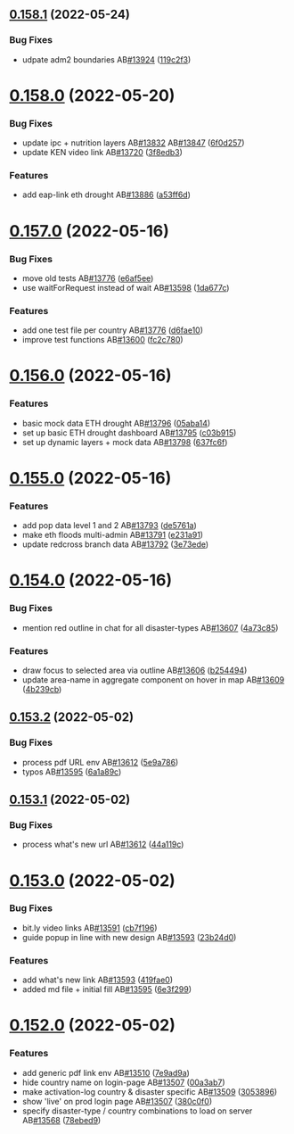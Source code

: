 ## [0.158.1](https://github.com/rodekruis/IBF-system/compare/v0.158.0...v0.158.1) (2022-05-24)


### Bug Fixes

* udpate adm2 boundaries AB[#13924](https://github.com/rodekruis/IBF-system/issues/13924) ([119c2f3](https://github.com/rodekruis/IBF-system/commit/119c2f3ab8ef3dce10030cd751c3c0c63c554021))



# [0.158.0](https://github.com/rodekruis/IBF-system/compare/v0.157.0...v0.158.0) (2022-05-20)


### Bug Fixes

* update ipc + nutrition layers AB[#13832](https://github.com/rodekruis/IBF-system/issues/13832) AB[#13847](https://github.com/rodekruis/IBF-system/issues/13847) ([6f0d257](https://github.com/rodekruis/IBF-system/commit/6f0d25754ea52f04bed8f54e2d8868359652d61c))
* update KEN video link AB[#13720](https://github.com/rodekruis/IBF-system/issues/13720) ([3f8edb3](https://github.com/rodekruis/IBF-system/commit/3f8edb3c877a811860702d8a4cbbc355ec4f6891))


### Features

* add eap-link eth drought AB[#13886](https://github.com/rodekruis/IBF-system/issues/13886) ([a53ff6d](https://github.com/rodekruis/IBF-system/commit/a53ff6df7a0f05277677e00eb308bcce6ae73447))



# [0.157.0](https://github.com/rodekruis/IBF-system/compare/v0.156.0...v0.157.0) (2022-05-16)


### Bug Fixes

* move old tests AB[#13776](https://github.com/rodekruis/IBF-system/issues/13776) ([e6af5ee](https://github.com/rodekruis/IBF-system/commit/e6af5ee9b963b0bf1fc74a6f8bffaeb1be13a0dc))
* use waitForRequest instead of wait AB[#13598](https://github.com/rodekruis/IBF-system/issues/13598) ([1da677c](https://github.com/rodekruis/IBF-system/commit/1da677ce03e4831d1fc5bf23a3e77a31d7941c9e))


### Features

* add one test file per country AB[#13776](https://github.com/rodekruis/IBF-system/issues/13776) ([d6fae10](https://github.com/rodekruis/IBF-system/commit/d6fae10efd6122a12e2f0468884d589ae1ffadf7))
* improve test functions AB[#13600](https://github.com/rodekruis/IBF-system/issues/13600) ([fc2c780](https://github.com/rodekruis/IBF-system/commit/fc2c7803252555bd02bb5cbdf75c9be800e6f1d1))



# [0.156.0](https://github.com/rodekruis/IBF-system/compare/v0.155.0...v0.156.0) (2022-05-16)


### Features

* basic mock data ETH drought AB[#13796](https://github.com/rodekruis/IBF-system/issues/13796) ([05aba14](https://github.com/rodekruis/IBF-system/commit/05aba14e8c680a5b500b7593274147772330a059))
* set up basic ETH drought dashboard AB[#13795](https://github.com/rodekruis/IBF-system/issues/13795) ([c03b915](https://github.com/rodekruis/IBF-system/commit/c03b9155824fa38e12980c1226130017ec3ffc5e))
* set up dynamic layers + mock data AB[#13798](https://github.com/rodekruis/IBF-system/issues/13798) ([637fc6f](https://github.com/rodekruis/IBF-system/commit/637fc6f5ecbb356b7499c8b6915d73e31cb1fdfb))



# [0.155.0](https://github.com/rodekruis/IBF-system/compare/v0.154.0...v0.155.0) (2022-05-16)


### Features

* add pop data level 1 and 2 AB[#13793](https://github.com/rodekruis/IBF-system/issues/13793) ([de5761a](https://github.com/rodekruis/IBF-system/commit/de5761a600bfe0a83e988e2cbb432955a3c1a3b0))
* make eth floods multi-admin AB[#13791](https://github.com/rodekruis/IBF-system/issues/13791) ([e231a91](https://github.com/rodekruis/IBF-system/commit/e231a9156dc62d52d098c61b7bad9b6716dcd884))
* update redcross branch data AB[#13792](https://github.com/rodekruis/IBF-system/issues/13792) ([3e73ede](https://github.com/rodekruis/IBF-system/commit/3e73edeaff2906b2b6067ed35a9d6b0920363807))



# [0.154.0](https://github.com/rodekruis/IBF-system/compare/v0.153.2...v0.154.0) (2022-05-16)


### Bug Fixes

* mention red outline in chat for all disaster-types AB[#13607](https://github.com/rodekruis/IBF-system/issues/13607) ([4a73c85](https://github.com/rodekruis/IBF-system/commit/4a73c85dbe971e85058471e4efd37ac2c61e9335))


### Features

* draw focus to selected area via outline AB[#13606](https://github.com/rodekruis/IBF-system/issues/13606) ([b254494](https://github.com/rodekruis/IBF-system/commit/b254494c0cf83212a8efafec1a0fdce454134f57))
* update area-name in aggregate component on hover in map AB[#13609](https://github.com/rodekruis/IBF-system/issues/13609) ([4b239cb](https://github.com/rodekruis/IBF-system/commit/4b239cb3c7e2029fd16e169db2ef75f441f7fa64))



## [0.153.2](https://github.com/rodekruis/IBF-system/compare/v0.153.1...v0.153.2) (2022-05-02)


### Bug Fixes

* process pdf URL env AB[#13612](https://github.com/rodekruis/IBF-system/issues/13612) ([5e9a786](https://github.com/rodekruis/IBF-system/commit/5e9a786a0941b565b737825c46981bf881f80830))
* typos AB[#13595](https://github.com/rodekruis/IBF-system/issues/13595) ([6a1a89c](https://github.com/rodekruis/IBF-system/commit/6a1a89c4a6e3c3ccb09edff6ac484f2d066887c4))



## [0.153.1](https://github.com/rodekruis/IBF-system/compare/v0.153.0...v0.153.1) (2022-05-02)


### Bug Fixes

* process what's new url AB[#13612](https://github.com/rodekruis/IBF-system/issues/13612) ([44a119c](https://github.com/rodekruis/IBF-system/commit/44a119cf73e8e1bda42bc2295cbf6bc813dce783))



# [0.153.0](https://github.com/rodekruis/IBF-system/compare/v0.152.0...v0.153.0) (2022-05-02)


### Bug Fixes

* bit.ly video links AB[#13591](https://github.com/rodekruis/IBF-system/issues/13591) ([cb7f196](https://github.com/rodekruis/IBF-system/commit/cb7f1966cadb949b3abf52a138d1fd7ca3564a6e))
* guide popup in line with new design AB[#13593](https://github.com/rodekruis/IBF-system/issues/13593) ([23b24d0](https://github.com/rodekruis/IBF-system/commit/23b24d09ea16c136306e9f98ec2617b53f066d35))


### Features

* add what's new link AB[#13593](https://github.com/rodekruis/IBF-system/issues/13593) ([419fae0](https://github.com/rodekruis/IBF-system/commit/419fae0e3de95cb1ed02c75ee13cca9c7eaf942c))
* added md file + initial fill AB[#13595](https://github.com/rodekruis/IBF-system/issues/13595) ([6e3f299](https://github.com/rodekruis/IBF-system/commit/6e3f299e66552ed82f60c00ac2ba5ff656c1946f))



# [0.152.0](https://github.com/rodekruis/IBF-system/compare/v0.151.0...v0.152.0) (2022-05-02)


### Features

* add generic pdf link env AB[#13510](https://github.com/rodekruis/IBF-system/issues/13510) ([7e9ad9a](https://github.com/rodekruis/IBF-system/commit/7e9ad9a34124faa5df4b27113cf8fa8276c76f5e))
* hide country name on login-page AB[#13507](https://github.com/rodekruis/IBF-system/issues/13507) ([00a3ab7](https://github.com/rodekruis/IBF-system/commit/00a3ab7976cf0958043f42bafe946366f160a142))
* make activation-log country & disaster specific AB[#13509](https://github.com/rodekruis/IBF-system/issues/13509) ([3053896](https://github.com/rodekruis/IBF-system/commit/30538965138130f884e2e0ec77f644a7f48650ec))
* show 'live' on prod login page AB[#13507](https://github.com/rodekruis/IBF-system/issues/13507) ([380c0f0](https://github.com/rodekruis/IBF-system/commit/380c0f0a27f7864a147d0e811966e5e718c98057))
* specify disaster-type / country combinations to load on server AB[#13568](https://github.com/rodekruis/IBF-system/issues/13568) ([78ebed9](https://github.com/rodekruis/IBF-system/commit/78ebed9b0ddb97b1f6863e657d97c9a3e767538d))



